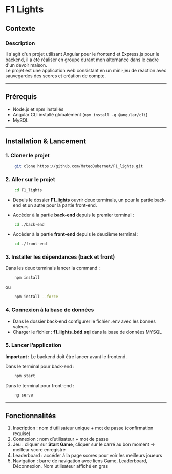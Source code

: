 # F1 Lights

## Contexte

### Description
Il s'agit d'un projet utilisant Angular pour le frontend et Express.js pour le backend, il a été réaliser en groupe durant mon alternance dans le cadre d'un devoir maison.\
Le projet est une application web consistant en un mini-jeu de réaction avec sauvegardes des scores et création de compte.

---

## Prérequis

- Node.js et npm installés
- Angular CLI installé globalement (`npm install -g @angular/cli`)
- MySQL

---

## Installation & Lancement

### 1. Cloner le projet
```bash
    git clone https://github.com/MateoDubernet/F1_lights.git
```

### 2. Aller sur le projet
```bash
    cd F1_lights
```
- Depuis le dossier **F1_lights** ouvrir deux terminals, un pour la partie back-end et un autre pour la partie front-end.

- Accèder à la partie **back-end** depuis le premier terminal :
```bash
    cd ./back-end
```

- Accèder à la partie **front-end** depuis le deuxième terminal :
```bash
    cd ./front-end
```

### 3. Installer les dépendances (back et front)
Dans les deux terminals lancer la command :
```bash
    npm install
```
ou
```bash
    npm install --force
```

### 4. Connexion à la base de données
- Dans le dossier back-end configurer le fichier .env avec les bonnes valeurs
- Charger le fichier : **f1_lights_bdd.sql** dans la base de données MYSQL

### 5. Lancer l’application
**Important :** Le backend doit être lancer avant le frontend.

Dans le terminal pour back-end :
```bash
    npm start
```

Dans le terminal pour front-end :
```bash
    ng serve
```

---

## Fonctionnalités
1. Inscription : nom d’utilisateur unique + mot de passe (confirmation requise)
2. Connexion : nom d’utilisateur + mot de passe
3. Jeu : cliquer sur **Start Game**, cliquer sur le carré au bon moment → meilleur score enregistré
4. Leaderboard : accéder à la page scores pour voir les meilleurs joueurs
5. Navigation : barre de navigation avec liens Game, Leaderboard, Déconnexion. Nom utilisateur affiché en gras
